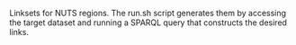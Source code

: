 Linksets for NUTS regions. The run.sh script generates them by
accessing the target dataset and running a SPARQL query that
constructs the desired links.
